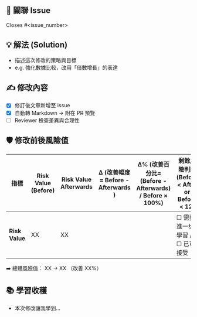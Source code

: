 ## 🔗 關聯 Issue
Closes #<issue_number>

## 💡 解法 (Solution)
- 描述這次修改的策略與目標  
- e.g. 強化數據比較，改用「倍數增長」的表達  

## ✍️ 修改內容
- [x] 修訂後文章新增至 issue 
- [x] 自動轉 Markdown → 附在 PR 預覽
- [ ] Reviewer 檢查差異與合理性

## 🛡️ 修改前後風險值
| 指標            | Risk Value (Before) | Risk Value Afterwards | Δ (改善幅度= Before - Afterwards ) | Δ% (改善百分比=(Before - Afterwards) / Before × 100%) | 剩餘風險判斷 (Before < After or Before < 12) |
|-----------------|-------------------|--------------------|--------------|-------------------------|---------------------------------------------|
| **Risk Value**  |        XX         |         XX         | || ☐ 需要進一步學習 / ☐ 已可接受             |


➡️ 總體風險值： XX → XX （改善 XX%）

## 📚 學習收穫
- 本次修改讓我學到...